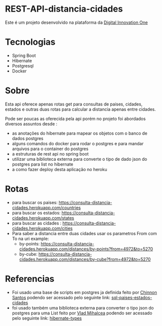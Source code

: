# REST-API-distancia-cidades

Este é um projeto desenvolvido na plataforma da [Digital Innovation One](https://digitalinnovation.one/)

# Tecnologias

+ Spring Boot
+ Hibernate
+ Postgresql
+ Docker

# Sobre

Esta api oferece apenas rotas get para consultas de paises,
cidades, estados e outras duas rotas para calcular a distancia 
apenas entre cidades.
 
Pode ser poucas as oferecida pela api porém no projeto foi 
abordados diversos assuntos desde :
+ as anotações do hibernate para mapear os objetos com o banco de dados postgres
+ alguns comandos do docker para rodar o postgres e para mandar arquivos para o container do postgres
+ a estruturas de rest api no spring boot
+ utilizar uma biblioteca externa para converte o tipo de dado json do postgres para list no hibernate
+ a como fazer deploy desta aplicação no heroku 

# Rotas
+ para buscar os paises: https://consulta-distancia-cidades.herokuapp.com/countries
+ para buscar os estados: https://consulta-distancia-cidades.herokuapp.com/states
+ para buscar as cidades : https://consulta-distancia-cidades.herokuapp.com/cities
+ Para saber a distancia entre duas cidades usar os parametros From com To na uri example:
  + by-points: https://consulta-distancia-cidades.herokuapp.com/distances/by-points?from=4972&to=5270
  + by-cube: https://consulta-distancia-cidades.herokuapp.com/distances/by-cube?from=4972&to=5270
# Referencias 

+ Foi usado uma base de scripts em postgres ja definida feito por [Chinnon Santos](https://github.com/chinnonsantos) podendo ser acessado pelo seguinte link: [sql-paises-estados-cidades](https://github.com/chinnonsantos/sql-paises-estados-cidades)
+ foi usado também uma biblioteca externa para converter o tipo json do postgres para uma List feito por [Vlad Mihalcea](https://github.com/vladmihalcea) podendo ser acessado pelo seguinte link: [hibernate-types](https://github.com/vladmihalcea/hibernate-types)